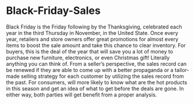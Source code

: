 # Black-Friday-Sales

Black Friday is the Friday following by the
Thanksgiving, celebrated each year in the third
Thursday in November, in the United State.
Once every year, retailers and store owners offer
great promotions for almost every items to boost
the sale amount and take this chance to clear
inventory. For buyers, this is the deal of the year
that will save you a lot of money to purchase
new furniture, electronics, or even Christmas
gift! Literally anything you can think of. From
a seller’s perspective, the sales record can be
renewed if they are able to come up with a better
propaganda or a tailor-made selling strategy for
each customer by utilizing the sales record from
the past. For consumers, will more likely to know
what are the hot products in this season and get
an idea of what to get before the deals are gone.
In either way, both parties will get benefit from a
proper analysis.
